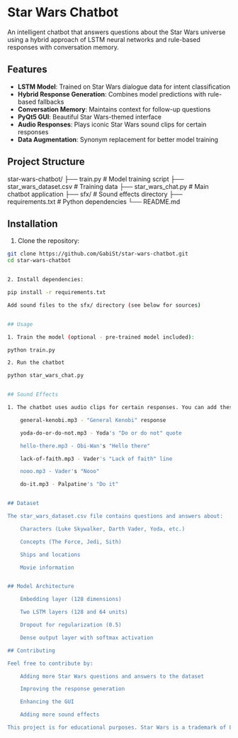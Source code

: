 # Star Wars Chatbot

An intelligent chatbot that answers questions about the Star Wars universe using a hybrid approach of LSTM neural networks and rule-based responses with conversation memory.

## Features

- **LSTM Model**: Trained on Star Wars dialogue data for intent classification
- **Hybrid Response Generation**: Combines model predictions with rule-based fallbacks
- **Conversation Memory**: Maintains context for follow-up questions
- **PyQt5 GUI**: Beautiful Star Wars-themed interface
- **Audio Responses**: Plays iconic Star Wars sound clips for certain responses
- **Data Augmentation**: Synonym replacement for better model training

## Project Structure

star-wars-chatbot/
├── train.py # Model training script
├── star_wars_dataset.csv # Training data
├── star_wars_chat.py # Main chatbot application
├── sfx/ # Sound effects directory
├── requirements.txt # Python dependencies
└── README.md


## Installation

1. Clone the repository:
```bash
git clone https://github.com/GabiSt/star-wars-chatbot.git
cd star-wars-chatbot


2. Install dependencies:

pip install -r requirements.txt

Add sound files to the sfx/ directory (see below for sources)


## Usage

1. Train the model (optional - pre-trained model included):

python train.py

2. Run the chatbot

python star_wars_chat.py


## Sound Effects

1. The chatbot uses audio clips for certain responses. You can add these files to the sfx/ directory:

    general-kenobi.mp3 - "General Kenobi" response

    yoda-do-or-do-not.mp3 - Yoda's "Do or do not" quote

    hello-there.mp3 - Obi-Wan's "Hello there"

    lack-of-faith.mp3 - Vader's "Lack of faith" line

    nooo.mp3 - Vader's "Nooo"

    do-it.mp3 - Palpatine's "Do it"


## Dataset

The star_wars_dataset.csv file contains questions and answers about:

    Characters (Luke Skywalker, Darth Vader, Yoda, etc.)

    Concepts (The Force, Jedi, Sith)

    Ships and locations

    Movie information


## Model Architecture

    Embedding layer (128 dimensions)

    Two LSTM layers (128 and 64 units)

    Dropout for regularization (0.5)

    Dense output layer with softmax activation

## Contributing

Feel free to contribute by:

    Adding more Star Wars questions and answers to the dataset

    Improving the response generation

    Enhancing the GUI

    Adding more sound effects

This project is for educational purposes. Star Wars is a trademark of Lucasfilm Ltd. and Disney.
